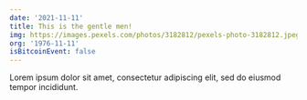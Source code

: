 ```yaml
---
date: '2021-11-11'
title: This is the gentle men!
img: https://images.pexels.com/photos/3182812/pexels-photo-3182812.jpeg?auto=compress&cs=tinysrgb&dpr=2&w=500
org: '1976-11-11'
isBitcoinEvent: false
---
```


Lorem ipsum dolor sit amet, consectetur adipiscing elit, sed do eiusmod tempor incididunt.

